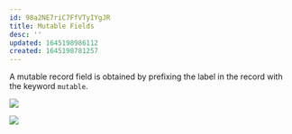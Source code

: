 ```yaml
---
id: 98a2NE7riC7FfVTyIYgJR
title: Mutable Fields
desc: ''
updated: 1645198986112
created: 1645198781257
---
```

A mutable record field is obtained by prefixing the label in the record with the keyword `mutable`.

![](/assets/images/2022-02-18-16-40-33.png)

![](/assets/images/2022-02-18-16-42-19.png)
